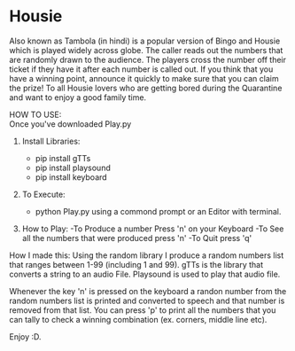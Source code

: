 # Housie
Also known as Tambola (in hindi) is a popular version of Bingo and Housie which is played widely across globe. The caller reads out the numbers that are randomly drawn to the audience. The players cross the number off their ticket if they have it after each number is called out. If you think that you have a winning point, announce it quickly to make sure that you can claim the prize!
To all Housie lovers who are getting bored during the Quarantine and want to enjoy a good family time.

HOW TO USE:  
Once you've downloaded Play.py 

1. Install Libraries:
   - pip install gTTs 
   - pip install playsound 
   - pip install keyboard
   
2. To Execute: 
   - python Play.py using a commond prompt or an Editor with terminal.

3. How to Play:
   -To Produce a number Press 'n' on your Keyboard 
   -To See all the numbers that were produced press 'n'
   -To Quit press 'q'
   
How I made this:
Using the random library I produce a random numbers list that ranges between 1-99 (including 1 and 99).
gTTs is the library that converts a string to an audio File.
Playsound is used to play that audio file. 

Whenever the key 'n' is pressed on the keyboard a randon number from the random numbers list is printed and converted to speech and that number is removed from that list. 
You can press 'p' to print all the numbers that you can tally to check a winning combination (ex. corners, middle line etc). 

Enjoy :D. 
